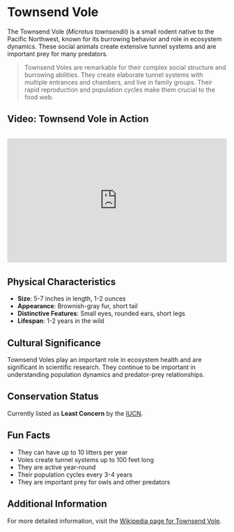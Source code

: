 # Townsend Vole

The Townsend Vole (*Microtus townsendii*) is a small rodent native to the Pacific Northwest, known for its burrowing behavior and role in ecosystem dynamics. These social animals create extensive tunnel systems and are important prey for many predators.

> Townsend Voles are remarkable for their complex social structure and burrowing abilities. They create elaborate tunnel systems with multiple entrances and chambers, and live in family groups. Their rapid reproduction and population cycles make them crucial to the food web.

## Video: Townsend Vole in Action
<div class="video-container" style="position: relative; padding-bottom: 56.25%; height: 0; overflow: hidden; max-width: 100%; margin: 2rem 0;">
    <iframe style="position: absolute; top: 0; left: 0; width: 100%; height: 100%;" 
            src="https://www.youtube.com/embed/8X7U9qXzqXc" 
            title="Townsend Vole in Action" 
            frameborder="0" 
            allow="accelerometer; autoplay; clipboard-write; encrypted-media; gyroscope; picture-in-picture" 
            allowfullscreen>
    </iframe>
</div>

## Physical Characteristics

- **Size**: 5-7 inches in length, 1-2 ounces
- **Appearance**: Brownish-gray fur, short tail
- **Distinctive Features**: Small eyes, rounded ears, short legs
- **Lifespan**: 1-2 years in the wild

## Cultural Significance
Townsend Voles play an important role in ecosystem health and are significant in scientific research. They continue to be important in understanding population dynamics and predator-prey relationships.

## Conservation Status
Currently listed as **Least Concern** by the [IUCN](https://www.iucnredlist.org/species/13452/115113894).

## Fun Facts
- They can have up to 10 litters per year
- Voles create tunnel systems up to 100 feet long
- They are active year-round
- Their population cycles every 3-4 years
- They are important prey for owls and other predators

## Additional Information
For more detailed information, visit the [Wikipedia page for Townsend Vole](https://en.wikipedia.org/wiki/Townsend%27s_vole). 